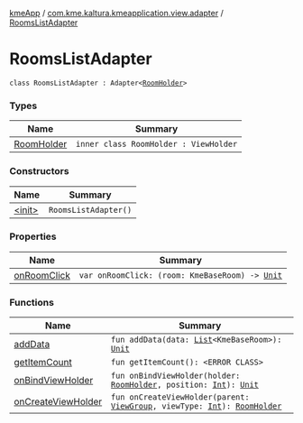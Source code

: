 [kmeApp](../../index.md) / [com.kme.kaltura.kmeapplication.view.adapter](../index.md) / [RoomsListAdapter](./index.md)

# RoomsListAdapter

`class RoomsListAdapter : Adapter<`[`RoomHolder`](-room-holder/index.md)`>`

### Types

| Name | Summary |
|---|---|
| [RoomHolder](-room-holder/index.md) | `inner class RoomHolder : ViewHolder` |

### Constructors

| Name | Summary |
|---|---|
| [&lt;init&gt;](-init-.md) | `RoomsListAdapter()` |

### Properties

| Name | Summary |
|---|---|
| [onRoomClick](on-room-click.md) | `var onRoomClick: (room: KmeBaseRoom) -> `[`Unit`](https://kotlinlang.org/api/latest/jvm/stdlib/kotlin/-unit/index.html) |

### Functions

| Name | Summary |
|---|---|
| [addData](add-data.md) | `fun addData(data: `[`List`](https://kotlinlang.org/api/latest/jvm/stdlib/kotlin.collections/-list/index.html)`<KmeBaseRoom>): `[`Unit`](https://kotlinlang.org/api/latest/jvm/stdlib/kotlin/-unit/index.html) |
| [getItemCount](get-item-count.md) | `fun getItemCount(): <ERROR CLASS>` |
| [onBindViewHolder](on-bind-view-holder.md) | `fun onBindViewHolder(holder: `[`RoomHolder`](-room-holder/index.md)`, position: `[`Int`](https://kotlinlang.org/api/latest/jvm/stdlib/kotlin/-int/index.html)`): `[`Unit`](https://kotlinlang.org/api/latest/jvm/stdlib/kotlin/-unit/index.html) |
| [onCreateViewHolder](on-create-view-holder.md) | `fun onCreateViewHolder(parent: `[`ViewGroup`](https://developer.android.com/reference/android/view/ViewGroup.html)`, viewType: `[`Int`](https://kotlinlang.org/api/latest/jvm/stdlib/kotlin/-int/index.html)`): `[`RoomHolder`](-room-holder/index.md) |
